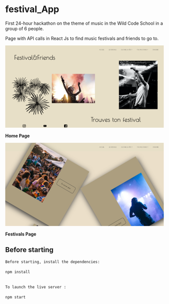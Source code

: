 # festival_App

First 24-hour hackathon on the theme of music in the Wild Code School in a group of 6 people.


Page with API calls in React Js to find music festivals and friends to go to.


![HOME PAGE](festival_app/src/pictures/festival.png)   

**Home Page**


 
![FESTIVALS PAGE](festival_app/src/pictures/festivals2.png)   

**Festivals Page**

## Before starting





```
Before starting, install the dependencies:

npm install


To launch the live server :

npm start

```

